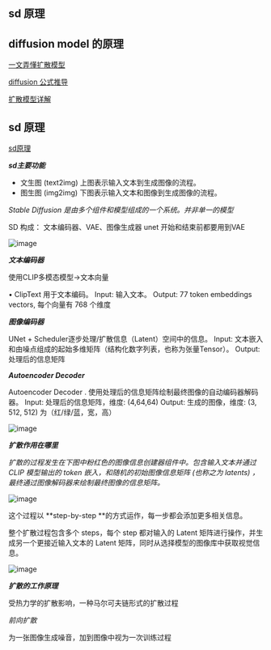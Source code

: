 ## sd 原理
## diffusion model 的原理

[一文弄懂扩散模型](https://mp.weixin.qq.com/sbiz=MzA4MjY4NTk0NQ==&mid=2247507103&idx=1&sn=09c6fab1805edb3e266dadb2a17106a7&scene=21#wechat_redirect)

[diffusion 公式推导](https://wrong.wang/blog/20220605-什么是diffusion模型/)

[扩散模型详解 ](https://blog.csdn.net/xd_wjc/article/details/134441396)

## sd 原理  

[sd原理](https://mp.weixin.qq.com/s/38y_00LgzXg45BZCcIOdtw)

_**sd主要功能**_

- 文生图 (text2img) 上图表示输入文本到生成图像的流程。
- 图生图 (img2img) 下图表示输入文本和图像到生成图像的流程。

_Stable Diffusion 是由多个组件和模型组成的一个系统。并非单一的模型_

SD 构成： 文本编码器、VAE、图像生成器    unet 开始和结束前都要用到VAE

![image](https://github.com/space-zxs/ML-DL/assets/77714764/71e3d648-8f51-4d15-87c6-6ffa451b3bf4)


_**文本编码器**_

使用CLIP多模态模型->文本向量

• ClipText 用于文本编码。
Input:  输入文本。
Output: 77 token embeddings vectors, 每个向量有 768 个维度

_**图像编码器**_

 UNet + Scheduler逐步处理/扩散信息（Latent）空间中的信息。
Input: 文本嵌入和由噪点组成的起始多维矩阵（结构化数字列表，也称为张量Tensor）。
Output: 处理后的信息矩阵

_**Autoencoder Decoder**_

Autoencoder Decoder . 使用处理后的信息矩阵绘制最终图像的自动编码器解码器。
Input: 处理后的信息矩阵，维度: (4,64,64) Output: 生成的图像，维度: (3, 512, 512) 为（红/绿/蓝，宽，高）

![image](https://github.com/space-zxs/ML-DL/assets/77714764/a3f37943-298b-4d6e-a193-c167ef7c753c)


_**扩散作用在哪里**_

_扩散的过程发生在下图中粉红色的图像信息创建器组件中。包含输入文本并通过 CLIP 模型输出的 token 嵌入，和随机的初始图像信息矩阵 (也称之为 latents) ，最终通过图像解码器来绘制最终图像的信息矩阵。_

![image](https://github.com/space-zxs/ML-DL/assets/77714764/3525b148-7d94-430c-ae7e-745f1628fe44)

这个过程以 **step-by-step **的方式运作，每一步都会添加更多相关信息。 

整个扩散过程包含多个 steps，每个 step 都对输入的 Latent 矩阵进行操作，并生成另一个更接近输入文本的 Latent 矩阵，同时从选择模型的图像库中获取视觉信息。

![image](https://github.com/space-zxs/ML-DL/assets/77714764/fa1bba07-0d9d-4f2b-867c-b2854b3be740)

_**扩散的工作原理**_

受热力学的扩散影响，一种马尔可夫链形式的扩散过程

_前向扩散_

为一张图像生成噪音，加到图像中视为一次训练过程




